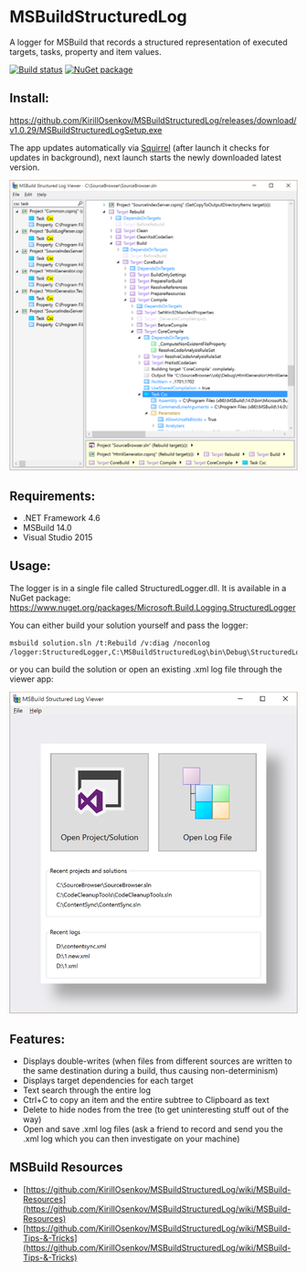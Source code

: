 # MSBuildStructuredLog
A logger for MSBuild that records a structured representation of executed targets, tasks, property and item values.

[![Build status](https://ci.appveyor.com/api/projects/status/v7vwgphs239i14ya?svg=true)](https://ci.appveyor.com/project/KirillOsenkov/msbuildstructuredlog)
[![NuGet package](https://img.shields.io/nuget/v/Microsoft.Build.Logging.StructuredLogger.svg)](https://nuget.org/packages/Microsoft.Build.Logging.StructuredLogger)

## Install:
https://github.com/KirillOsenkov/MSBuildStructuredLog/releases/download/v1.0.29/MSBuildStructuredLogSetup.exe

The app updates automatically via [Squirrel](https://github.com/Squirrel/Squirrel.Windows) (after launch it checks for updates in background), next launch starts the newly downloaded latest version.

![Screenshot1](/docs/Screenshot1.png)

## Requirements:
 * .NET Framework 4.6
 * MSBuild 14.0
 * Visual Studio 2015

## Usage:

The logger is in a single file called StructuredLogger.dll. It is available in a NuGet package:
https://www.nuget.org/packages/Microsoft.Build.Logging.StructuredLogger

You can either build your solution yourself and pass the logger:

```
msbuild solution.sln /t:Rebuild /v:diag /noconlog /logger:StructuredLogger,C:\MSBuildStructuredLog\bin\Debug\StructuredLogger.dll;buildlog1.xml
```

or you can build the solution or open an existing .xml log file through the viewer app:

![Screenshot2](/docs/Screenshot2.png)

## Features:

 * Displays double-writes (when files from different sources are written to the same destination during a build, thus causing non-determinism)
 * Displays target dependencies for each target
 * Text search through the entire log
 * Ctrl+C to copy an item and the entire subtree to Clipboard as text
 * Delete to hide nodes from the tree (to get uninteresting stuff out of the way)
 * Open and save .xml log files (ask a friend to record and send you the .xml log which you can then investigate on your machine)

## MSBuild Resources
 * [https://github.com/KirillOsenkov/MSBuildStructuredLog/wiki/MSBuild-Resources](https://github.com/KirillOsenkov/MSBuildStructuredLog/wiki/MSBuild-Resources)
 * [https://github.com/KirillOsenkov/MSBuildStructuredLog/wiki/MSBuild-Tips-&-Tricks](https://github.com/KirillOsenkov/MSBuildStructuredLog/wiki/MSBuild-Tips-&-Tricks)
